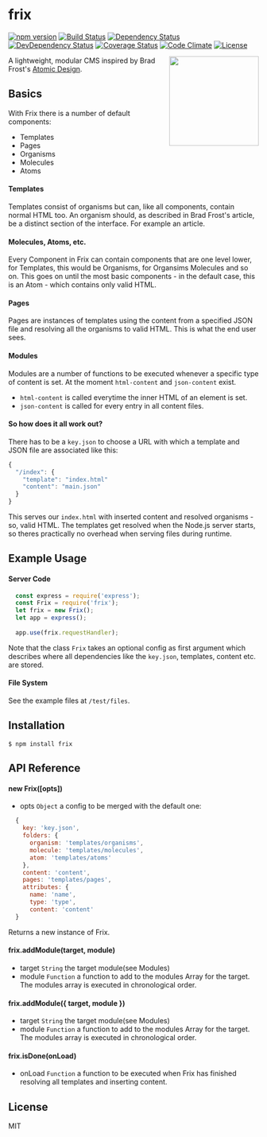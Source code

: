 # frix
[![npm version](https://badge.fury.io/js/frix.svg)](https://badge.fury.io/js/frix)
[![Build Status](https://travis-ci.org/MEH-Design/frix.svg?branch=master)](https://travis-ci.org/MEH-Design/frix)
[![Dependency Status](https://david-dm.org/MEH-Design/frix/master.svg)](https://david-dm.org/MEH-Design/frix/master)
[![DevDependency Status](https://david-dm.org/MEH-Design/frix/master/dev-status.svg)](https://david-dm.org/MEH-Design/frix/master?type=dev)
[![Coverage Status](https://coveralls.io/repos/github/MEH-Design/frix/badge.svg?branch=master)](https://coveralls.io/github/MEH-Design/frix?branch=master)
[![Code Climate](https://codeclimate.com/github/MEH-Design/frix/badges/gpa.svg)](https://codeclimate.com/github/MEH-Design/frix)
[![License](http://img.shields.io/:license-mit-green.svg?style=flat)](http://opensource.org/licenses/MIT)

<img align="right" height="180" src="http://imgh.us/frix-final_1.svg">

A lightweight, modular CMS inspired by Brad Frost's [Atomic Design](http://bradfrost.com/blog/post/atomic-web-design).

## Basics

With Frix there is a number of default components:
  - Templates
  - Pages
  - Organisms
  - Molecules
  - Atoms

#### Templates

Templates consist of organisms but can, like all components, contain normal HTML too. An organism should, as described in Brad Frost's article, be a distinct section of the interface. For example an article.

#### Molecules, Atoms, etc.

Every Component in Frix can contain components that are one level lower, for Templates, this would be Organisms, for Organsims Molecules and so on. This goes on until the most basic components - in the default case, this is an Atom - which contains only valid HTML.

#### Pages

Pages are instances of templates using the content from a specified JSON file and resolving all the organisms to valid HTML. This is what the end user sees.

#### Modules

Modules are a number of functions to be executed whenever a specific type of content is set. At the moment `html-content` and `json-content` exist. 
- `html-content` is called everytime the inner HTML of an element is set.
- `json-content` is called for every entry in all content files.

#### So how does it all work out?

There has to be a `key.json` to choose a URL with which a template and JSON file are associated like this:

```js
{
  "/index": {
    "template": "index.html"
    "content": "main.json"
  }
}
```

This serves our `index.html` with inserted content and resolved organisms - so, valid HTML. The templates get resolved when the Node.js server starts, so theres practically no overhead when serving files during runtime.

## Example Usage

#### Server Code

```js
  const express = require('express');
  const Frix = require('frix');
  let frix = new Frix();
  let app = express();
  
  app.use(frix.requestHandler);
```

Note that the class `Frix` takes an optional config as first argument which describes where all dependencies like the `key.json`, templates, content etc. are stored.

#### File System

See the example files at `/test/files`.

## Installation

`$ npm install frix`

## API Reference

#### new Frix([opts])
  - opts `Object` a config to be merged with the default one: 
  
```js
  {
    key: 'key.json',  
    folders: {  
      organism: 'templates/organisms',
      molecule: 'templates/molecules',
      atom: 'templates/atoms'
    },
    content: 'content',
    pages: 'templates/pages',
    attributes: {
      name: 'name',
      type: 'type',
      content: 'content'
  } 
```
Returns a new instance of Frix.
  
#### frix.addModule(target, module)
  - target `String` the target module(see <a name="Modules">Modules</a>)
  - module `Function` a function to add to the modules Array for the target. The modules array is executed in chronological order.

#### frix.addModule({ target, module })
  - target `String` the target module(see <a name="Modules">Modules</a>)
  - module `Function` a function to add to the modules Array for the target. The modules array is executed in chronological order.

#### frix.isDone(onLoad)
  - onLoad `Function` a function to be executed when Frix has finished resolving all templates and inserting content.
  
## License

MIT
